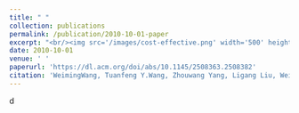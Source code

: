 ```yaml
---
title: " "
collection: publications
permalink: /publication/2010-10-01-paper
excerpt: "<br/><img src='/images/cost-effective.png' width='500' height='300'>"
date: 2010-10-01
venue: ' '
paperurl: 'https://dl.acm.org/doi/abs/10.1145/2508363.2508382'
citation: 'WeimingWang, Tuanfeng Y.Wang, Zhouwang Yang, Ligang Liu, Weihua Tong, Jiansong Deng, Falai Chen and Xiuping Liu. (2013). &quot;Cost-effective Printing of 3D Objective with Skin-Frame Structures.&quot; <i>ACM Transactions on Graphics (TOG) (Proc. SIGGRAPH Aisa)</i>. 2013, 32(6):1-10.  CCF: A.'
---
```

d